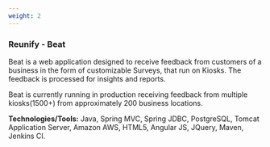 ```yaml
---
weight: 2
---
```


### Reunify - Beat

Beat is a web application designed to receive feedback from customers of a business in the form of customizable Surveys, that run on Kiosks. The feedback is processed for insights and reports.

Beat is currently running in production receiving feedback from multiple kiosks(1500+) from approximately 200 business locations.

**Technologies/Tools:** Java, Spring MVC, Spring JDBC, PostgreSQL, Tomcat Application Server, Amazon AWS, HTML5, Angular JS,
JQuery, Maven, Jenkins CI.
